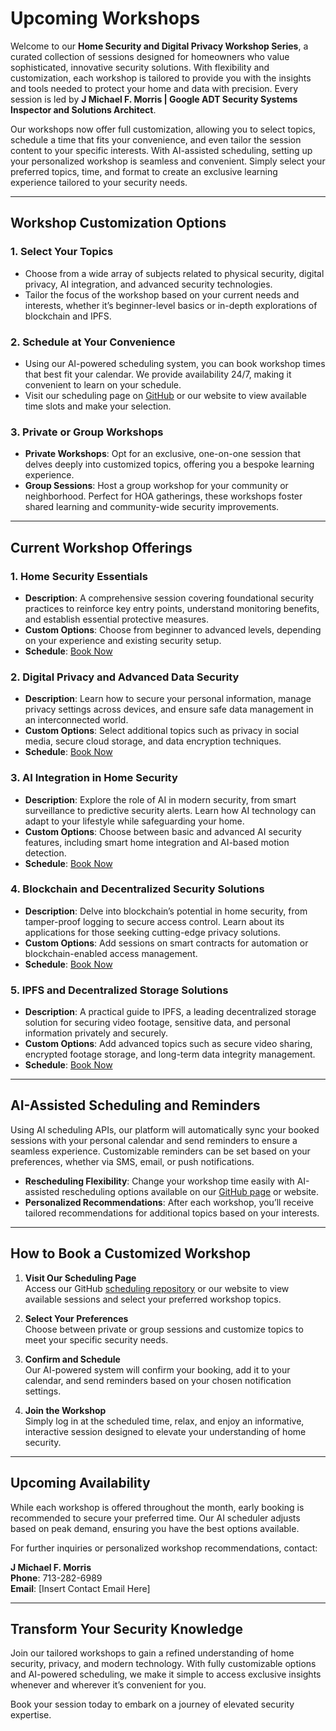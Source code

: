 # Upcoming Workshops

Welcome to our **Home Security and Digital Privacy Workshop Series**, a curated collection of sessions designed for homeowners who value sophisticated, innovative security solutions. With flexibility and customization, each workshop is tailored to provide you with the insights and tools needed to protect your home and data with precision. Every session is led by **J Michael F. Morris | Google ADT Security Systems Inspector and Solutions Architect**.

Our workshops now offer full customization, allowing you to select topics, schedule a time that fits your convenience, and even tailor the session content to your specific interests. With AI-assisted scheduling, setting up your personalized workshop is seamless and convenient. Simply select your preferred topics, time, and format to create an exclusive learning experience tailored to your security needs.

---

## Workshop Customization Options

### 1. Select Your Topics
   - Choose from a wide array of subjects related to physical security, digital privacy, AI integration, and advanced security technologies.
   - Tailor the focus of the workshop based on your current needs and interests, whether it’s beginner-level basics or in-depth explorations of blockchain and IPFS.

### 2. Schedule at Your Convenience
   - Using our AI-powered scheduling system, you can book workshop times that best fit your calendar. We provide availability 24/7, making it convenient to learn on your schedule.
   - Visit our scheduling page on [GitHub](https://github.com/your-repo-link) or our website to view available time slots and make your selection.

### 3. Private or Group Workshops
   - **Private Workshops**: Opt for an exclusive, one-on-one session that delves deeply into customized topics, offering you a bespoke learning experience.
   - **Group Sessions**: Host a group workshop for your community or neighborhood. Perfect for HOA gatherings, these workshops foster shared learning and community-wide security improvements.

---

## Current Workshop Offerings

### **1. Home Security Essentials**
   - **Description**: A comprehensive session covering foundational security practices to reinforce key entry points, understand monitoring benefits, and establish essential protective measures.
   - **Custom Options**: Choose from beginner to advanced levels, depending on your experience and existing security setup.
   - **Schedule**: [Book Now](https://github.com/your-repo-link)

### **2. Digital Privacy and Advanced Data Security**
   - **Description**: Learn how to secure your personal information, manage privacy settings across devices, and ensure safe data management in an interconnected world.
   - **Custom Options**: Select additional topics such as privacy in social media, secure cloud storage, and data encryption techniques.
   - **Schedule**: [Book Now](https://github.com/your-repo-link)

### **3. AI Integration in Home Security**
   - **Description**: Explore the role of AI in modern security, from smart surveillance to predictive security alerts. Learn how AI technology can adapt to your lifestyle while safeguarding your home.
   - **Custom Options**: Choose between basic and advanced AI security features, including smart home integration and AI-based motion detection.
   - **Schedule**: [Book Now](https://github.com/your-repo-link)

### **4. Blockchain and Decentralized Security Solutions**
   - **Description**: Delve into blockchain’s potential in home security, from tamper-proof logging to secure access control. Learn about its applications for those seeking cutting-edge privacy solutions.
   - **Custom Options**: Add sessions on smart contracts for automation or blockchain-enabled access management.
   - **Schedule**: [Book Now](https://github.com/your-repo-link)

### **5. IPFS and Decentralized Storage Solutions**
   - **Description**: A practical guide to IPFS, a leading decentralized storage solution for securing video footage, sensitive data, and personal information privately and securely.
   - **Custom Options**: Add advanced topics such as secure video sharing, encrypted footage storage, and long-term data integrity management.
   - **Schedule**: [Book Now](https://github.com/your-repo-link)

---

## AI-Assisted Scheduling and Reminders

Using AI scheduling APIs, our platform will automatically sync your booked sessions with your personal calendar and send reminders to ensure a seamless experience. Customizable reminders can be set based on your preferences, whether via SMS, email, or push notifications.

- **Rescheduling Flexibility**: Change your workshop time easily with AI-assisted rescheduling options available on our [GitHub page](https://github.com/your-repo-link) or website.
- **Personalized Recommendations**: After each workshop, you’ll receive tailored recommendations for additional topics based on your interests.

---

## How to Book a Customized Workshop

1. **Visit Our Scheduling Page**  
   Access our GitHub [scheduling repository](https://github.com/your-repo-link) or our website to view available sessions and select your preferred workshop topics.

2. **Select Your Preferences**  
   Choose between private or group sessions and customize topics to meet your specific security needs.

3. **Confirm and Schedule**  
   Our AI-powered system will confirm your booking, add it to your calendar, and send reminders based on your chosen notification settings.

4. **Join the Workshop**  
   Simply log in at the scheduled time, relax, and enjoy an informative, interactive session designed to elevate your understanding of home security.

---

## Upcoming Availability

While each workshop is offered throughout the month, early booking is recommended to secure your preferred time. Our AI scheduler adjusts based on peak demand, ensuring you have the best options available.

For further inquiries or personalized workshop recommendations, contact:

**J Michael F. Morris**  
**Phone**: 713-282-6989  
**Email**: [Insert Contact Email Here]

---

## Transform Your Security Knowledge

Join our tailored workshops to gain a refined understanding of home security, privacy, and modern technology. With fully customizable options and AI-powered scheduling, we make it simple to access exclusive insights whenever and wherever it’s convenient for you.

Book your session today to embark on a journey of elevated security expertise.
